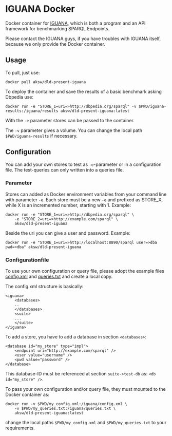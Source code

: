 # IGUANA Docker

Docker container for [IGUANA](https://github.com/AKSW/IGUANA), which is both a program and an API framework for benchmarking SPARQL Endpoints.

Please contact the IGUANA guys, if you have troubles with IGUANA itself, because we only provide the Docker container.

## Usage

To pull, just use:

`docker pull aksw/dld-present-iguana`

To deploy the container and save the results of a basic benchmark asking Dbpedia use:

`docker run -e "STORE_1=uri=>http://dbpedia.org/sparql" -v $PWD/iguana-results:/iguana/results aksw/dld-present-iguana:latest`

With the `-e` parameter stores can be passed to the container.

The `-v` parameter gives a volume. You can change the local path `$PWD/iguana-results` if necessary.

## Configuration

You can add your own stores to test as `-e`-parameter or in a configuration file. The test-queries can only written into a queries file.

### Parameter

Stores can added as Docker environment variables from your command line with parameter `-e`. Each store must be a new `-e` and prefixed as STORE_X, while X is an incremented number, starting with 1. Example:

```
docker run -e "STORE_1=uri=>http://dbpedia.org/sparql" \
    -e "STORE_2=uri=>http://example.com/sparql" \
    aksw/dld-present-iguana
```

Beside the uri you can give a user and password. Example:

`docker run -e "STORE_1=uri=>http://localhost:8890/sparql user=>dba pwd=>dba" aksw/dld-present-iguana`

### Configurationfile

To use your own configuration or query file, please adopt the example files [config.xml](https://github.com/Dockerizing/IGUANA/blob/master/config.xml) and [queries.txt](https://github.com/Dockerizing/IGUANA/blob/master/queries.txt) and create a local copy.

The config.xml structure is basically:

```
<iguana>
    <databases>
    ..
    </databases>
    <suite>
    ...
    </suite>
</iguana>
```

To add a store, you have to add a database in section `<databases>`:

```
<database id="my_store" type="impl">
    <endpoint uri="http://example.com/sparql" />
    <user value="username" />
    <pwd value="password" />
</database>
```

This database-ID must be referenced at section `suite->test-db` as: `<db id="my_store" />`.

To pass your own configuration and/or query file, they must mounted to the Docker container as:

```
docker run -v $PWD/my_config.xml:/iguana/config.xml \
    -v $PWD/my_queries.txt:/iguana/queries.txt \
    aksw/dld-present-iguana:latest
```

change the local paths `$PWD/my_config.xml` and `$PWD/my_queries.txt` to your requirements.